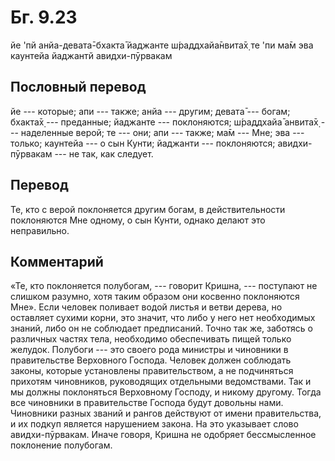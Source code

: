 # Бг. 9.23

йе 'пй анйа-девата̄-бхакта̄ йаджанте ш́раддхайа̄нвита̄х̣ те 'пи ма̄м эва
каунтейа йаджантй авидхи-пӯрвакам

## Пословный перевод

йе --- которые; апи --- также; анйа --- другим; девата̄ --- богам;
бхакта̄х̣ --- преданные; йаджанте --- поклоняются; ш́раддхайа̄ анвита̄х̣ ---
наделенные верой; те --- они; апи --- также; ма̄м --- Мне; эва ---
только; каунтейа --- о сын Кунти; йаджанти --- поклоняются;
авидхи-пӯрвакам --- не так, как следует.

## Перевод

Те, кто с верой поклоняется другим богам, в действительности поклоняются
Мне одному, о сын Кунти, однако делают это неправильно.

## Комментарий

«Те, кто поклоняется полубогам, --- говорит Кришна, --- поступают не
слишком разумно, хотя таким образом они косвенно поклоняются Мне». Если
человек поливает водой листья и ветви дерева, но оставляет сухими корни,
это значит, что либо у него нет необходимых знаний, либо он не соблюдает
предписаний. Точно так же, заботясь о различных частях тела, необходимо
обеспечивать пищей только желудок. Полубоги --- это своего рода министры
и чиновники в правительстве Верховного Господа. Человек должен соблюдать
законы, которые установлены правительством, а не подчиняться прихотям
чиновников, руководящих отдельными ведомствами. Так и мы должны
поклоняться Верховному Господу, и никому другому. Тогда все чиновники в
правительстве Господа будут довольны нами. Чиновники разных званий и
рангов действуют от имени правительства, и их подкуп является нарушением
закона. На это указывает слово авидхи-пӯрвакам. Иначе говоря, Кришна не
одобряет бессмысленное поклонение полубогам.
